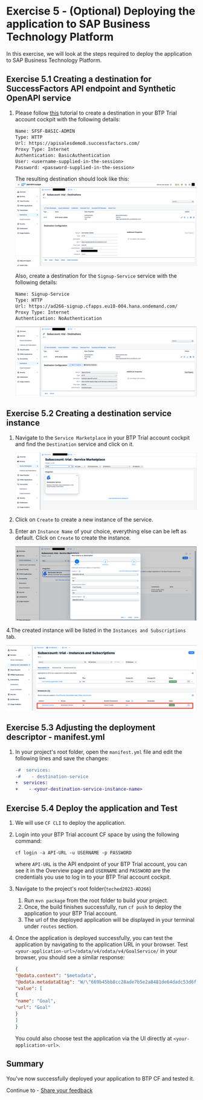 # Exercise 5 - (Optional) Deploying the application to SAP Business Technology Platform

In this exercise, we will look at the steps required to deploy the application to SAP Business Technology Platform.

## Exercise 5.1 Creating a destination for SuccessFactors API endpoint and Synthetic OpenAPI service

1. Please follow [this](https://developers.sap.com/tutorials/cp-cf-create-destination.html) tutorial to create a destination in your BTP Trial account cockpit with the following details:

   ```
   Name: SFSF-BASIC-ADMIN
   Type: HTTP
   Url: https://apisalesdemo8.successfactors.com/
   Proxy Type: Internet
   Authentication: BasicAuthentication
   User: <username-supplied-in-the-session>
   Password: <password-supplied-in-the-session>
   ```

   The resulting destination should look like this:
   ![](images/05_01.png)

   Also, create a destination for the `Signup-Service` service with the following details:

   ```
   Name: Signup-Service
   Type: HTTP
   Url: https://ad266-signup.cfapps.eu10-004.hana.ondemand.com/
   Proxy Type: Internet
   Authentication: NoAuthentication
   ```
   ![](images/05_01_02.png)

## Exercise 5.2 Creating a destination service instance

1. Navigate to the `Service Marketplace` in your BTP Trial account cockpit and find the `Destination` service and click on it.

   ![](images/05_02.png)

2. Click on `Create` to create a new instance of the service.

3. Enter an `Instance Name` of your choice, everything else can be left as default. Click on `Create` to create the instance.

   ![img.png](images/05_03.png)

4.The created instance will be listed in the `Instances and Subscriptions` tab.

  ![img.png](images/05_04.png)


## Exercise 5.3 Adjusting the deployment descriptor - manifest.yml

1. In your project's root folder, open the `manifest.yml` file and edit the following lines and save the changes:

   ```diff
   -#  services:
   -#    - destination-service
   +  services:
   +    - <your-destination-service-instance-name>
   ```

## Exercise 5.4 Deploy the application and Test

1. We will use `CF CLI` to deploy the application.

2. Login into your BTP Trial account CF space by using the following command:

   ```shell
   cf login -a API-URL -u USERNAME -p PASSWORD
   ```
   where `API-URL` is the API endpoint of your BTP Trial account, you can see it in the Overview page and `USERNAME` and `PASSWORD` are the credentials you use to log in to your BTP Trial account cockpit.

3. Navigate to the project's root folder(`teched2023-AD266`)
   1. Run `mvn package` from the root folder to build your project.
   2. Once, the build finishes successfully, run `cf push` to deploy the application to your BTP Trial account.
   3. The url of the deployed application will be displayed in your terminal under `routes` section.

4. Once the application is deployed successfully, you can test the application by navigating to the application URL in your browser.
   Test `<your-application-url>/odata/v4/odata/v4/GoalService/` in your browser, you should see a similar response:
   ```json
   {
   "@odata.context": "$metadata",
   "@odata.metadataEtag": "W/\"669b45bb8cc28ade7b5e2a8481de64dadc53d6f9e1d1fee7e377358d7d7cbf1d\"",
   "value": [
   {
   "name": "Goal",
   "url": "Goal"
   }
   ]
   }
   ```
   You could also choose test the application via the UI directly at `<your-application-url>`.

## Summary

You've now successfully deployed your application to BTP CF and tested it.

Continue to - [Share your feedback](https://github.com/SAP-samples/teched2023-AD266/issues/new/choose)
